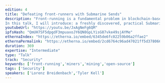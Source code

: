 ```yaml
---
edition: 4
title: "Defeating front-runners with Submarine Sends"
description: "Front-running is a fundamental problem in blockchain-based markets in which miners reorder, censor, and/or insert their own (or the highest gas bidder's) transactions to directly profit from markets running on blockchain economic mechanisms. Submarine Sends (first introduced here: http://hackingdistributed.com/2017/08/28/submarine-sends/) are a powerful general-purpose mechanism to prevent front-running on Ethereum by hiding the very existence of a transaction until it is no longer front-runnable. Unfortunately, so far no practical (in terms of gas) Submarine Send constructions were known.
In this talk, I will introduce: a freshly discovered, practical Submarine Send construction that works on the Ethereum  mainnet today.LibSubmarine, an open source project implementing it."
youtubeUrl: "https://youtu.be/JxAgNeFg6QM"
ipfsHash: "QmUH7SF5dpgdF3mpuaxoJY6QN8GpLYisG87vke49sjAYMe"
ethernaIndex: "https://etherna.io/embed/6345de6fc02259b06a2ffae2"
ethernaPermalink: "https://etherna.io/embed/2cd6764c96ad47021ff5d3780662ccc4bfa50606402d7fa134946dc40d39601b"
duration: 369
expertise: "Intermediate"
type: "Talk"
track: "Security"
keywords: ['front-running','miners','mining','open-source']
tags: ['Security']
speakers: ['Lorenz Breidenbach','Tyler Kell']
---
```

